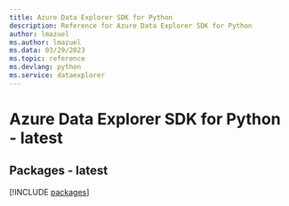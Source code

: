 ```yaml
---
title: Azure Data Explorer SDK for Python
description: Reference for Azure Data Explorer SDK for Python
author: lmazuel
ms.author: lmazuel
ms.data: 03/29/2023
ms.topic: reference
ms.devlang: python
ms.service: dataexplorer
---
```

# Azure Data Explorer SDK for Python - latest
## Packages - latest
[!INCLUDE [packages](data-explorer-index.md)]